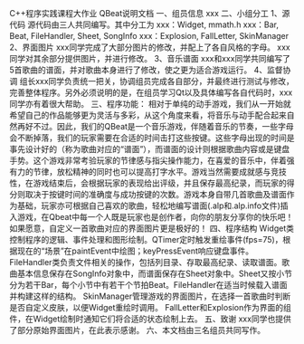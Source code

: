 C++程序实践课程大作业
QBeat说明文档
一、组员信息
xxx
二、小组分工
1、源代码
源代码由三人共同编写。其中分工为
xxx：Widget, mmath.h
xxx：Bar, Beat, FileHandler, Sheet, SongInfo
xxx：Explosion, FallLetter, SkinManager
2、界面图片
xxx同学完成了大部分图片的修改，并配上了各自风格的字母。
xxx同学对其余部分提供图片，并进行修改。
3、音乐谱面
xxx和xxx同学共同编写了5首歌曲的谱面，并对歌曲本身进行了修改，使之更为适合游戏运行。
4、监督协调
组长xxx同学负责统一把关，协调组员完成各自部分，并最终进行测试与修改，完善整体程序。另外必须说明的是，在组员学习Qt以及具体编写各自代码时，xxx同学亦有着很大帮助。
三、程序功能：
相对于单纯的动手游戏，我们从一开始就希望自己的作品能够更为灵活与多彩，从这个角度来看，将音乐与动手配合起来自然再好不过。因此，我们的QBeat是一个音乐游戏，伴随着音乐的节奏，一些字母会不断掉落，我们的玩家需要在合适的时间击打这些按键。这些字母出现的时间是事先设计好的（称为歌曲对应的“谱面”），而谱面的设计则根据歌曲内容或是键盘手势。这个游戏非常考验玩家的节律感与指尖操作能力，在喜爱的音乐中，伴着强有力的节律，放松精神的同时也可以提高打字水平。游戏当然需要成就感与竞技性，在游戏结束后，会根据玩家的表现给出评级，并且保存最高纪录，而玩家的得分则取决于按键时间的准确度与成功按键的次数。游戏本身自带几首歌曲及谱面作为基础，玩家亦可根据自己喜欢的歌曲，轻松地编写谱面(.alp和.alp.info文件)插入游戏，在Qbeat中每一个人既是玩家也是创作者，向你的朋友分享你的快乐吧！如果愿意，自定义一首歌曲对应的界面图片更是极好的！
四、程序结构
Widget类控制程序的逻辑、事件处理和图形绘制。QTimer定时触发重绘事件(fps=75)，根据现在的“场景”在paintEvent中绘图；keyPressEvent响应键盘事件。
FileHandler类负责文件相关的操作，包括列目录、存取最高纪录、读取谱面。歌曲基本信息保存在SongInfo对象中，而谱面保存在Sheet对象中。Sheet又按小节分为若干Bar，每个小节中有若干个节拍Beat。FileHandler在适当时候载入谱面并构建这样的结构。
SkinManager管理游戏的界面图片，在选择一首歌曲时判断是否自定义皮肤，以便Widget重绘时调用。
FallLetter和Explosion作为界面的组件，在Widget绘制时通知它们将合适的状态绘制上去。
五、致谢
xxx同学也提供了部分原始界面图片，在此表示感谢。
六、本文档由三名组员共同写作。
